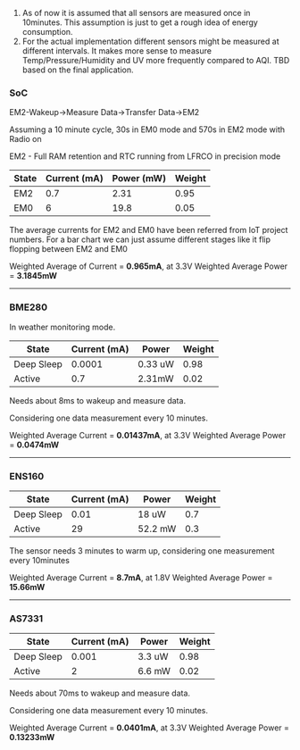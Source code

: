 1) As of now it is assumed that all sensors are measured once in 10minutes. This assumption is just to get a rough idea of energy consumption.
2) For the actual implementation different sensors might be measured at different intervals. It makes more sense to measure Temp/Pressure/Humidity and UV more frequently compared to AQI. TBD based on the final application. 

### **SoC**

EM2-Wakeup->Measure Data->Transfer Data->EM2

Assuming a 10 minute cycle, 30s in EM0 mode and 570s in EM2 mode with Radio on


EM2 - Full RAM retention and RTC running from LFRCO in precision
mode

| State         | Current (mA) | Power (mW) | Weight | 
|-------------------|--------|------|-------------|
| EM2  | 0.7 | 2.31 | 0.95 | 
| EM0  | 6 | 19.8 | 0.05 | 

The average currents for EM2 and EM0 have been referred from IoT project numbers. For a bar chart we can just assume different stages like it flip flopping between EM2 and EM0

Weighted Average of Current = **0.965mA**, at 3.3V
Weighted Average Power = **3.1845mW**

---
### BME280
In weather monitoring mode.

| State         | Current (mA) | Power |Weight |
|-------------------|-------|-------| ------------|
| Deep Sleep  |   0.0001 | 0.33 uW | 0.98  |
| Active           | 0.7  |  2.31mW  |  0.02  |

Needs about 8ms to wakeup and measure data.

Considering one data measurement every 10 minutes. 

Weighted Average Current = **0.01437mA**, at 3.3V
Weighted Average Power = **0.0474mW**

---
### ENS160
| State         | Current (mA) | Power |Weight |
|-------------------|-------|-------| ------------|
| Deep Sleep  |   0.01  | 18 uW | 0.7  |
| Active           | 29  | 52.2 mW | 0.3  |

The sensor needs 3 minutes to warm up, considering one measurement every 10minutes

Weighted Average Current = **8.7mA**, at 1.8V
Weighted Average Power = **15.66mW**

---
### AS7331

| State         | Current (mA) | Power | Weight |
|-------------------|-------|-------| ------------|
| Deep Sleep  |   0.001  | 3.3 uW |0.98  |
| Active           | 2  | 6.6 mW | 0.02  |

Needs about 70ms to wakeup and measure data.

Considering one data measurement every 10 minutes. 

Weighted Average Current = **0.0401mA**, at 3.3V
Weighted Average Power = **0.13233mW**

